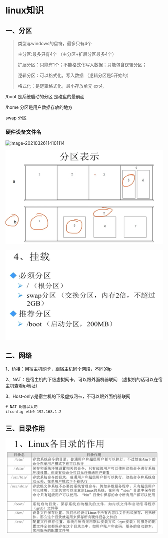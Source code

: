 # linux知识



## 一、分区

> 类型与windows的盘符，最多只有4个
>
> 主分区:最多只有4个 （主分区+扩展分区最多4个）
>
> 扩展分区：只能有1个；不能格式化写入数据；只能包含逻辑分区；
>
> 逻辑分区：可以格式化，写入数据 （逻辑分区是5开始的）
>
> 格式化：是逻辑格式化，最小存放单元 ext4,

/boot 是系统启动的分区 是磁盘的最前面

/home 分区是用户数据存放的地方

swap 分区



### 硬件设备文件名

![image-20210326114101114](/Users/sky/Github/node/node_doc/linux/image/硬件文件名.png)

![image-20210326114214743](image/分区序号.png)

![image-20210326114253283](image/挂载.png)

## 二、网络

1、桥接：用宿主机网卡，跟宿主机同个网段，不同的ip

2、NAT：是宿主机的下级虚拟网卡，可以跟外面机器联网 （虚拟机的话可以在宿主机查看ip地址）

3、Host-only:是宿主机的下级虚拟网卡，不可以跟外面机器联网

```
# NAT 配置以太网 
ifconfig eth0 192.168.1.2
```



## 三、目录作用

![image-20210326115946189](image/目录作用.png)

